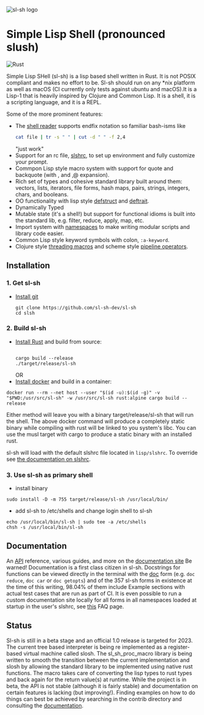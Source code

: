 <img src="https://sl-sh-dev.github.io/sl-sh/images/sl-sh-ascii-logo.png" alt="sl-sh logo" style="max-width:100%;">

# Simple Lisp Shell (pronounced slush)

![Rust](https://github.com/sl-sh-dev/sl-sh/workflows/Rust/badge.svg?branch=master)

Simple Lisp SHell (sl-sh) is a lisp based shell written in Rust. It is not POSIX
compliant and makes no effort to be. Sl-sh should run on any *nix platform as
well as macOS (CI currently only tests against ubuntu and macOS).It is a Lisp-1
that is heavily inspired by Clojure and Common Lisp. It is a shell, it is a
scripting language, and it is a REPL.

Some of the more prominent features:

* The [shell reader](https://sl-sh-dev.github.io/sl-sh/mydoc_shellreader.html) supports endfix notation so familiar bash-isms like
    ```bash
    cat file | tr -s " " | cut -d " " -f 2,4
    ```
    "just work"
* Support for an rc file, [slshrc](https://sl-sh-dev.github.io/sl-sh/mydoc_slshrc_config.html), to set up environment and fully customize your prompt.
* Commpon Lisp style macro system with support for quote and backquote (with , and ,@ expansion).
* Rich set of types and cohesive standard library built around them: vectors, lists, iterators, file forms, hash maps, pairs, strings, integers, chars, and booleans.
* OO functionality with lisp style [defstruct](https://sl-sh-dev.github.io/sl-sh/mydoc_api.html#struct::defstruct) and [deftrait](https://sl-sh-dev.github.io/sl-sh/mydoc_api.html#struct::deftrait).
* Dynamically Typed
* Mutable state (it's a shell!) but support for functional idioms is built into the standard lib, e.g. filter, reduce, apply, map, etc.
* Import system with [namespaces](https://sl-sh-dev.github.io/sl-sh/mydoc_namespaces.html) to make writing modular scripts and library code easier.
* Common Lisp style keyword symbols with colon, `:a-keyword`.
* Clojure style [threading macros](https://clojure.org/guides/threading_macros) and scheme style [pipeline operators](https://srfi.schemers.org/srfi-197/srfi-197.html).

## Installation 

### 1. Get sl-sh
- [Install git](https://git-scm.com/book/en/v2/Getting-Started-Installing-Git)
    ```
    git clone https://github.com/sl-sh-dev/sl-sh
    cd slsh
    ```

### 2. Build sl-sh
- [Install Rust](https://www.rust-lang.org/tools/install) and build from source:
    ```

    cargo build --release
    ./target/release/sl-sh
    ```
    OR
- [Install docker](https://docs.docker.com/get-docker/) and build in a container:
```
docker run --rm --net host --user "$(id -u):$(id -g)" -v "$PWD:/usr/src/sl-sh" -w /usr/src/sl-sh rust:alpine cargo build --release
```

Either method will leave you with a binary target/release/sl-sh that will run the shell. The above docker command will produce a completely static binary while compiling with rust will be linked to you system's libc. You can use the musl target with cargo to produce a static binary with an installed rust.

sl-sh will load with the default slshrc file located in `lisp/slshrc`. To override see [the documentation on slshrc](https://sl-sh-dev.github.io/sl-sh/mydoc_slshrc_config.html).


### 3. Use sl-sh as primary shell
- install binary
```
sudo install -D -m 755 target/release/sl-sh /usr/local/bin/
```
- add sl-sh to /etc/shells and change login shell to sl-sh
```
echo /usr/local/bin/sl-sh | sudo tee -a /etc/shells
chsh -s /usr/local/bin/sl-sh
```
## Documentation

An [API](https://sl-sh-dev.github.io/sl-sh/mydoc_api.html) reference, various guides, and more on the [documentation site](https://sl-sh-dev.github.io/sl-sh/)
Be warned! Documentation is a first class citizen in sl-sh. Docstrings for functions
can be viewed directly in the terminal with the [doc](AP://sl-sh-dev.github.io/sl-sh/mydoc_api.html#root::doc)
form (e.g. `doc reduce`, `doc car` or `doc getopts`) and of the 357 sl-sh forms in existence at the time of this writing, 98.04% of them
include Example sections with actual test cases that are run as part of CI. It
is even possible to run a custom documentation site locally for all forms in
all namespaces loaded at startup in the user's slshrc, see [this](https://sl-sh-dev.github.io/sl-sh/mydoc_documentation.html) FAQ page.

## Status

Sl-sh is still in a beta stage and an official 1.0 release is targeted for 2023.
The current tree based interpreter is being re  implemented as a register-based
virtual machine called slosh. The sl_sh_proc_macro library is being written to
smooth the transition between the current implementation and slosh by allowing
the standard library to be implemented using native rust functions. The macro
takes care of converting the lisp types to rust types and back again for the
return value(s) at runtime. While the project is in beta, the API is not
stable (although it is fairly stable) and documentation on certain features is
lacking (but improving!). Finding examples on how to do things can best be
achieved by searching in the contrib directory and consulting the
[documentation](https://sl-sh-dev.github.io/sl-sh/).

